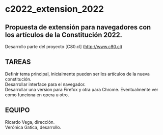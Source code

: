 # c2022_extension_2022

## Propuesta de extensión para navegadores con los artículos de la Constitución 2022.

Desarrollo parte del proyecto [C80.cl] (http://www.c80.cl) 

## TAREAS

Definir tema principal, inicialmente pueden ser los  artículos de la nueva constitución.   
Desarrollar interface para el navegador.  
Desarrollar una version para Firefox y otra para Chrome. Eventualmente ver como funciona en opera u otro.  


## EQUIPO

Ricardo Vega, dirección.  
Verónica Gatica, desarrollo.   
